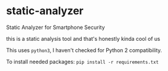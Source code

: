 # static-analyzer

Static Analyzer for Smartphone Security

this is a static analysis tool and that's honestly kinda cool of us

This uses `python3`, I haven't checked for Python 2 compatibility.

To install needed packages: `pip install -r requirements.txt`
